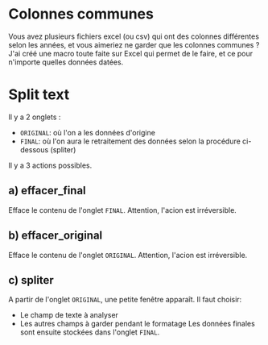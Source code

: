# Colonnes communes
Vous avez plusieurs fichiers excel (ou csv) qui ont des colonnes différentes selon les années, et vous aimeriez ne garder que les colonnes communes ? J'ai créé une macro toute faite sur Excel qui permet de le faire, et ce pour n'importe quelles données datées.

# Split text
Il y a 2 onglets :
- `ORIGINAL`: où l'on a les données d'origine
- `FINAL`: où l'on aura le retraitement des données selon la procédure ci-dessous (spliter)

Il y a 3 actions possibles.

## a) effacer_final
Efface le contenu de l'onglet `FINAL`. Attention, l'acion est irréversible.

## b) effacer_original
Efface le contenu de l'onglet `ORIGINAL`. Attention, l'acion est irréversible.

## c) spliter
A partir de l'onglet `ORIGINAL`, une petite fenêtre apparaît. Il faut choisir:
- Le champ de texte à analyser
- Les autres champs à garder pendant le formatage
Les données finales sont ensuite stockées dans l'onglet `FINAL`.

